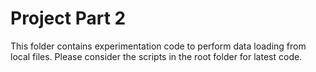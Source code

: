 # Project Part 2
This folder contains experimentation code to perform data loading from local files.
Please consider the scripts in the root folder for latest code.